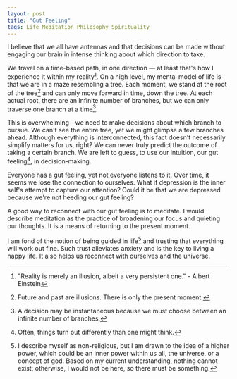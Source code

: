 ```yaml
---
layout: post
title: "Gut Feeling"
tags: Life Meditation Philosophy Spirituality
---
```


I believe that we all have antennas and that decisions can be made without engaging our brain in intense thinking about which direction to take.

We travel on a time-based path, in one direction &mdash; at least that's how I experience it within my reality[^1]. On a high level, my mental model of life is that we are in a maze resembling a tree. Each moment, we stand at the root of the tree[^2] and can only move forward in time, down the tree. At each actual root, there are an infinite number of branches, but we can only traverse one branch at a time[^3].

This is overwhelming&mdash;we need to make decisions about which branch to pursue. We can't see the entire tree, yet we might glimpse a few branches ahead. Although everything is interconnected, this fact doesn't necessarily simplify matters for us, right? We can never truly predict the outcome of taking a certain branch. We are left to guess, to use our intuition, our gut feeling[^4], in decision-making.

Everyone has a gut feeling, yet not everyone listens to it. Over time, it seems we lose the connection to ourselves. What if depression is the inner self's attempt to capture our attention? Could it be that we are depressed because we're not heeding our gut feeling?

A good way to reconnect with our gut feeling is to meditate. I would describe meditation as the practice of broadening our focus and quieting our thoughts. It is a means of returning to the present moment.

I am fond of the notion of being guided in life[^5] and trusting that everything will work out fine. Such trust alleviates anxiety and is the key to living a happy life. It also helps us reconnect with ourselves and the universe.

[^1]: "Reality is merely an illusion, albeit a very persistent one." - Albert Einstein
[^2]: Future and past are illusions. There is only the present moment.
[^3]: A decision may be instantaneous because we must choose between an infinite number of branches.
[^4]: Often, things turn out differently than one might think.
[^5]: I describe myself as non-religious, but I am drawn to the idea of a higher power, which could be an inner power within us all, the universe, or a concept of god. Based on my current understanding, nothing cannot exist; otherwise, I would not be here, so there must be something.

<!-- ORIGINAL POST:

I believe that we all have antennas and that decisions can be made without bringing our brain into the mode of intense thinking about which direction to take.

We travel on a time based path, in one direction, at least I experience it as such in my reality[^1]. On a high level, my mental model about life is that we are in a maze that can be seen as a tree. Each _moment_, we are at the root of the tree[^2] and we can only move forward in time, down the tree. At each actual root, there are an infinite number of branches, but we can only move down one branch at a time[^3].

This is overwhelming&mdash;we need to make decisions about which branch to take. We can't see the whole tree, but we can see a few branches ahead. All is interconnected, that doesn't make it easier for us, right? We can't really know what will happen if we take a certain branch. We can only guess. We can only use our intuition, our gut feeling[^4], to make a decision.

Everyone has a gut feeling but not everyone is listening to it because it seems to be a matter of time that we loose the connection to ourselves. What if depression is all about the innerself trying to get our attention? What if we are depressed because we are not listening to our gut feeling?

A good way to get back in touch with our gut feeling is to meditate. I would describe meditation as widening our focus and thinking about nothing. It is a way to get back to the present moment.

I like the idea of being led in life[^5] and having the trust that everything will turn out fine. That removes anxiety and is the key to live a happy life. It also connects us to ourselves and to the universe.

[^1] "Reality is merely an illusion, albeit a very persistent one." - Albert Einstein
[^2] Future and past are illusions. There is only the present moment.
[^3] A decision might be instaneous because we need to _choose_ between an infinite number of branches.
[^4] First of all, things turn out differently and, secondly, than one thinks.
[^5] I would describe myself as non-religious but I like to believe in a higher power, maybe that is an inner power that we all have, the universe, or god. As of my current understanding, there can't be nothing, otherwise I would not exist, so there must be something.

-->
